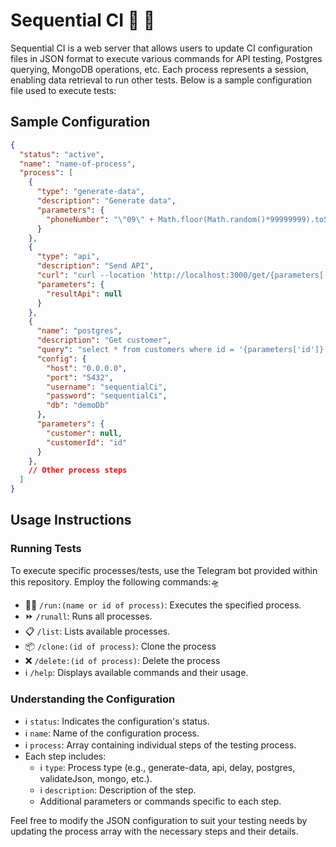 # Sequential CI 🤖 🚀

Sequential CI is a web server that allows users to update CI configuration files in JSON format to execute various commands for API testing, Postgres querying, MongoDB operations, etc. Each process represents a session, enabling data retrieval to run other tests. Below is a sample configuration file used to execute tests:

## Sample Configuration

```json
{
  "status": "active",
  "name": "name-of-process",
  "process": [
    {
      "type": "generate-data",
      "description": "Generate data",
      "parameters": {
        "phoneNumber": "\"09\" + Math.floor(Math.random()*99999999).toString().padStart(8, \"0\")"
      }
    },
    {
      "type": "api",
      "description": "Send API",
      "curl": "curl --location 'http://localhost:3000/get/{parameters['id']}",
      "parameters": {
        "resultApi": null
      }
    },
    {
      "name": "postgres",
      "description": "Get customer",
      "query": "select * from customers where id = '{parameters['id']}'",
      "config": {
        "host": "0.0.0.0",
        "port": "5432",
        "username": "sequentialCi",
        "password": "sequentialCi",
        "db": "demoDb"
      },
      "parameters": {
        "customer": null,
        "customerId": "id"
      }
    },
    // Other process steps
  ]
}
```

## Usage Instructions

### Running Tests
To execute specific processes/tests, use the Telegram bot provided within this repository. Employ the following commands:🛸

- 🏃‍♂️ `/run:(name or id of process)`: Executes the specified process.
- ⏩ `/runall`: Runs all processes.
- 📋 `/list`: Lists available processes.
- 📦 `/clone:(id of process)`: Clone the process
- ❌ `/delete:(id of process)`: Delete the process
- ℹ️ `/help`: Displays available commands and their usage.

### Understanding the Configuration
- ℹ️ `status`: Indicates the configuration's status.
- ℹ️ `name`: Name of the configuration process.
- ℹ️ `process`: Array containing individual steps of the testing process.
- Each step includes:
  - ℹ️ `type`: Process type (e.g., generate-data, api, delay, postgres, validateJson, mongo, etc.).
  - ℹ️ `description`: Description of the step.
  - Additional parameters or commands specific to each step.

Feel free to modify the JSON configuration to suit your testing needs by updating the process array with the necessary steps and their details.

